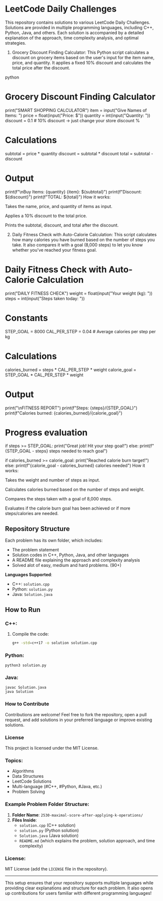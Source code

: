 # LeetCode Daily Challenges

This repository contains solutions to various LeetCode Daily Challenges. Solutions are provided in multiple programming languages, including C++, Python, Java, and others. Each solution is accompanied by a detailed explanation of the approach, time complexity analysis, and optimal strategies.

1. Grocery Discount Finding Calculator:
This Python script calculates a discount on grocery items based on the user's input for the item name, price, and quantity. It applies a fixed 10% discount and calculates the total price after the discount.

python

# Grocery Discount Finding Calculator
print("SMART SHOPPING CALCULATOR")
item = input("Give Names of Items: ")
price = float(input("Price: $"))
quantity = int(input("Quantity: "))
discount = 0.1  # 10% discount -> just change your store discount %

# Calculations
subtotal = price * quantity
discount = subtotal * discount
total = subtotal - discount

# Output
print(f"\nBuy Items: {quantity} {item}: ${subtotal}")
print(f"Discount: ${discount}")
print(f"TOTAL: ${total}")
How it works:

Takes the name, price, and quantity of items as input.

Applies a 10% discount to the total price.

Prints the subtotal, discount, and total after the discount.

2. Daily Fitness Check with Auto-Calorie Calculation:
This script calculates how many calories you have burned based on the number of steps you take. It also compares it with a goal (8,000 steps) to let you know whether you've reached your fitness goal.


# Daily Fitness Check with Auto-Calorie Calculation
print("DAILY FITNESS CHECK")
weight = float(input("Your weight (kg): "))
steps = int(input("Steps taken today: "))

# Constants
STEP_GOAL = 8000
CAL_PER_STEP = 0.04  # Average calories per step per kg

# Calculations
calories_burned = steps * CAL_PER_STEP * weight
calorie_goal = STEP_GOAL * CAL_PER_STEP * weight

# Output
print("\nFITNESS REPORT")
print(f"Steps: {steps}/{STEP_GOAL}")
print(f"Calories burned: {calories_burned}/{calorie_goal}")

# Progress evaluation
if steps >= STEP_GOAL:
    print("Great job! Hit your step goal!")
else:
    print(f"{STEP_GOAL - steps} steps needed to reach goal")

if calories_burned >= calorie_goal:
    print("Reached calorie burn target!")
else:
    print(f"{calorie_goal - calories_burned} calories needed")
How it works:

Takes the weight and number of steps as input.

Calculates calories burned based on the number of steps and weight.

Compares the steps taken with a goal of 8,000 steps.

Evaluates if the calorie burn goal has been achieved or if more steps/calories are needed.




## Repository Structure

Each problem has its own folder, which includes:
- The problem statement
- Solution codes in C++, Python, Java, and other languages
- A README file explaining the approach and complexity analysis
- Solved alot of easy, medium and hard problems. (90+)

**Languages Supported**:
- C++: `solution.cpp`
- Python: `solution.py`
- Java: `Solution.java`

## How to Run

### C++:
1. Compile the code:
   ```bash
   g++ -std=c++17 -o solution solution.cpp

### Python:
    
    python3 solution.py

### Java:

    javac Solution.java
    java Solution

### How to Contribute
Contributions are welcome! Feel free to fork the repository, open a pull request, and add solutions in your preferred language or improve existing solutions.

### License
This project is licensed under the MIT License.


### Topics:
- Algorithms
- Data Structures
- LeetCode Solutions
- Multi-language (#C++, #Python, #Java, etc.)
- Problem Solving

### Example Problem Folder Structure:

1. **Folder Name**: `2530-maximal-score-after-applying-k-operations/`
2. **Files Inside**:
   - `solution.cpp` (C++ solution)
   - `solution.py` (Python solution)
   - `Solution.java` (Java solution)
   - `README.md` (which explains the problem, solution approach, and time complexity)

### License:
MIT License (add the `LICENSE` file in the repository).

---

This setup ensures that your repository supports multiple languages while providing clear explanations and structure for each problem. It also opens up contributions for users familiar with different programming languages!


